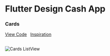 # Flutter Design Cash App

<h3>Cards</h3>
<a href="https://github.com/Alvish0407/flutter_design_cash_app/blob/main/lib/src/design/cards">View Code</a>
&nbsp
<a href="https://design.cash.app/cards">Inspiration</a> 
<br/><br/>

![Cards ListView](preview.gif)
